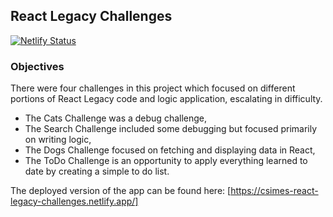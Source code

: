 ## React Legacy Challenges

[![Netlify Status](https://api.netlify.com/api/v1/badges/7651cf77-cddd-4800-a522-9a60abecd121/deploy-status)](https://app.netlify.com/sites/csimes-react-legacy-challenges/deploys)

### Objectives

There were four challenges in this project which focused on different portions of React Legacy code and logic application, escalating in difficulty.

- The Cats Challenge was a debug challenge,
- The Search Challenge included some debugging but focused primarily on writing logic,
- The Dogs Challenge focused on fetching and displaying data in React,
- The ToDo Challenge is an opportunity to apply everything learned to date by creating a simple to do list.

The deployed version of the app can be found here: [https://csimes-react-legacy-challenges.netlify.app/]
